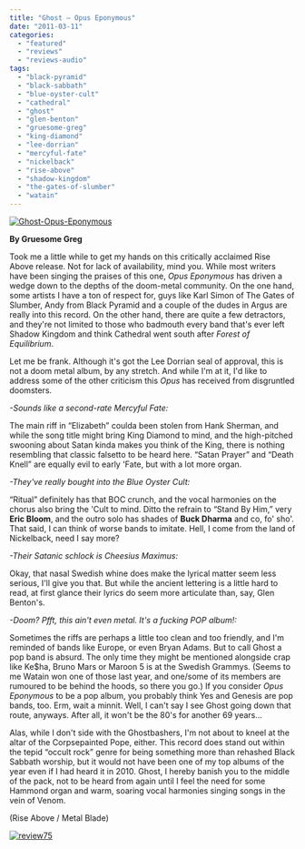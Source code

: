 ```yaml
---
title: "Ghost – Opus Eponymous"
date: "2011-03-11"
categories: 
  - "featured"
  - "reviews"
  - "reviews-audio"
tags: 
  - "black-pyramid"
  - "black-sabbath"
  - "blue-oyster-cult"
  - "cathedral"
  - "ghost"
  - "glen-benton"
  - "gruesome-greg"
  - "king-diamond"
  - "lee-dorrian"
  - "mercyful-fate"
  - "nickelback"
  - "rise-above"
  - "shadow-kingdom"
  - "the-gates-of-slumber"
  - "watain"
---
```


[![](http://www.hellbound.ca/wp-content/uploads/2010/12/Ghost-Opus-Eponymous-290x290.jpg "Ghost-Opus-Eponymous")](http://www.hellbound.ca/wp-content/uploads/2010/12/Ghost-Opus-Eponymous.jpg)

**By Gruesome Greg**

Took me a little while to get my hands on this critically acclaimed Rise Above release. Not for lack of availability, mind you. While most writers have been singing the praises of this one, _Opus Eponymous_ has driven a wedge down to the depths of the doom-metal community. On the one hand, some artists I have a ton of respect for, guys like Karl Simon of The Gates of Slumber, Andy from Black Pyramid and a couple of the dudes in Argus are really into this record. On the other hand, there are quite a few detractors, and they're not limited to those who badmouth every band that's ever left Shadow Kingdom and think Cathedral went south after _Forest of Equilibrium_.

Let me be frank. Although it's got the Lee Dorrian seal of approval, this is not a doom metal album, by any stretch. And while I'm at it, I'd like to address some of the other criticism this _Opus_ has received from disgruntled doomsters.

_\-Sounds like a second-rate Mercyful Fate:_

The main riff in “Elizabeth” coulda been stolen from Hank Sherman, and while the song title might bring King Diamond to mind, and the high-pitched swooning about Satan kinda makes you think of the King, there is nothing resembling that classic falsetto to be heard here. “Satan Prayer” and “Death Knell” are equally evil to early 'Fate, but with a lot more organ.

_\-They've really bought into the Blue Oyster Cult:_

“Ritual” definitely has that BOC crunch, and the vocal harmonies on the chorus also bring the 'Cult to mind. Ditto the refrain to “Stand By Him,” very **Eric Bloom**, and the outro solo has shades of **Buck Dharma** and co, fo' sho'. That said, I can think of worse bands to imitate. Hell, I come from the land of Nickelback, need I say more?

_\-Their Satanic schlock is Cheesius Maximus:_

Okay, that nasal Swedish whine does make the lyrical matter seem less serious, I'll give you that. But while the ancient lettering is a little hard to read, at first glance their lyrics do seem more articulate than, say, Glen Benton's.

_\-Doom? Pfft, this ain't even metal. It's a fucking POP album!:_

Sometimes the riffs are perhaps a little too clean and too friendly, and I'm reminded of bands like Europe, or even Bryan Adams. But to call Ghost a pop band is absurd. The only time they might be mentioned alongside crap like Ke$ha, Bruno Mars or Maroon 5 is at the Swedish Grammys. (Seems to me Watain won one of those last year, and one/some of its members are rumoured to be behind the hoods, so there you go.) If you consider _Opus Eponymous_ to be a pop album, you probably think Yes and Genesis are pop bands, too. Erm, wait a minnit. Well, I can't say I see Ghost going down that route, anyways. After all, it won't be the 80's for another 69 years...

Alas, while I don't side with the Ghostbashers, I'm not about to kneel at the altar of the Corpsepainted Pope, either. This record does stand out within the tepid “occult rock” genre for being something more than rehashed Black Sabbath worship, but it would not have been one of my top albums of the year even if I had heard it in 2010. Ghost, I hereby banish you to the middle of the pack, not to be heard from again until I feel the need for some Hammond organ and warm, soaring vocal harmonies singing songs in the vein of Venom.

(Rise Above / Metal Blade)

[![](http://www.hellbound.ca/wp-content/uploads/2009/09/review75.png "review75")](http://www.hellbound.ca/wp-content/uploads/2009/09/review75.png)

